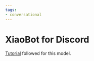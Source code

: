 ```yaml
---
tags:
- conversational
---
```

# XiaoBot for Discord
[Tutorial](https://youtu.be/UjDpW_SOrlw) followed for this model. 